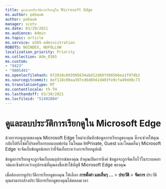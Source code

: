 ```yaml
---
title: ดูและลบประวัติการเรียกดูใน Microsoft Edge
ms.author: pebaum
author: pebaum
manager: scotv
ms.date: 03/29/2021
ms.audience: Admin
ms.topic: article
ms.service: o365-administration
ROBOTS: NOINDEX, NOFOLLOW
localization_priority: Priority
ms.collection: Adm_O365
ms.custom:
- "9423"
- "9005491"
ms.openlocfilehash: 6f2810c893995634abd12d69fd98566ea1f97db2
ms.sourcegitcommit: bef118c00aa397cd6d8941d403fe9cfa49dd8c73
ms.translationtype: MT
ms.contentlocale: th-TH
ms.lasthandoff: 03/30/2021
ms.locfileid: "51492084"
---
```

# <a name="view-and-delete-browsing-history-in-microsoft-edge"></a>ดูและลบประวัติการเรียกดูใน Microsoft Edge

ด้วยการอนุญาตของคุณ Microsoft Edge ใหม่จะบันทึกข้อมูลการเรียกดูของคุณ ซึ่งจะช่วยให้คุณกลับไปยังไซต์โปรดหรือกรอกแบบฟอร์ม ในโหมด InPrivate, Guest และโหมดอื่นๆ Microsoft Edge จะจัดเก็บข้อมูลน้อยกว่าที่จัดเก็บระหว่างการเรียกดูปกติ

ข้อมูลการเรียกดูจะถูกจัดเก็บบนอุปกรณ์ของคุณ ถ้าคุณเปิดการซิงค์ ข้อมูลจะถูกจัดเก็บไว้ในระบบคลาวด์และซิงค์ระหว่างอุปกรณ์ที่คุณลงชื่อเข้าใช้บัญชี Microsoft Edge ของคุณ

เมื่อต้องการดูประวัติการเรียกดูของคุณ ให้เลือก **การตั้งค่า และอื่นๆ ...**   >  **ประวัติ**  >  **จัดการ** ประวัติ คุณสามารถล้างประวัติการเรียกดูของคุณได้ตลอดเวลา
